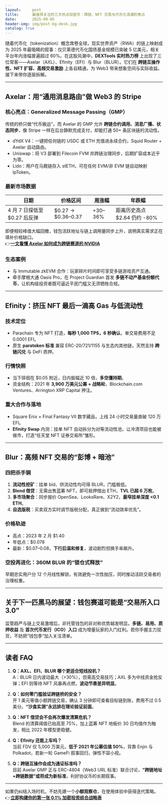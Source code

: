 ```yaml
---
layout:     post
title:      最值得关注的三大热点加密币：跨链、NFT 交易与代币化浪潮的焦点
date:       2025-09-05
header-img: img/post-bg-desk.jpg
catalog: true
---
```


随着代币化（tokenization）概念席卷全球，现实世界资产（RWA）的链上映射成为 2025 年最吸睛的叙事：仅贝莱德代币化国债基金规模已突破 5 亿美元，相关平台年内涨幅普遍超过 60%。在这股风潮中，**DEXTools 实时热力榜** 上出现了三位常客——Axelar（AXL）、Efinity（EFI）与 Blur（BLUR）。它们在 **跨链互操作性、NFT 扩容、高频交易激励** 上各自精通，为 Web3 带来想象空间与实际收益。接下来带你逐层拆解。

---

## Axelar：用“通用消息路由”做 Web3 的 Stripe

### 核心亮点：Generalized Message Passing（GMP）
传统的桥只做“代币搬运”，而 Axelar 的 GMP 允许 **跨链合约调用、消息广播、状态同步**，像 Stripe 一样在后台静默完成支付，却能打通 50+ 条区块链的流动性。  
- dYdX V4：一键把任何链的 USDC 或 ETH 充值进永续合约，Squid Router + Axelar 自动路由。  
- Uniswap：将 V3 部署到 Filecoin FVM 并跨链治理同步，后期扩容成本近乎为零。  
- Lido：用户在马厩链存入 stETH，可在任何 EVM/非 EVM 链自动映射 lpToken。

### 最新市场数据
日期 | 价格区间 | 周涨幅 | 年跌幅
-- | -- | -- | --
4 月 7 日探低至 $0.27 后反弹 | $0.27 → $0.36–0.37 | +30–36% | 距离历史高点 $2.64 仍约 -80%

即便相较峰值大幅回撤，钱包活跃地址与链上调用量同步上升，说明真实需求正在填补价格缺口。  
👉[**一文看懂 Axelar 如何成为跨链赛道的 NVIDIA**](https://okxdog.com/)  

### 生态案例
- 与 Immutable zkEVM 合作：玩家碎片时间即可享受多链游戏资产互通。  
- 牵手摩根大通 Oasis Pro，在 Project Guardian 首发 **多链不动产基金份额代币**，让机构级投资者既可逼近平民门槛又无须牺牲合规。

---

## Efinity：挤压 NFT 最后一滴高 Gas 与低流动性

### 技术定位
- Parachain 专为 NFT 打造，**每秒 1,000 TPS，6 秒确认**，单交易费用不足 0.0001 EFI。  
- 原生 **paratoken 标准** 兼容 ERC-20/721/1155 与生态内其他链，天然支持 **跨链闪兑** 与 DeFi 质押。  

### 行情快照
- 当下徘徊在 $0.05 附近，日内振幅近 10 倍，**多空僵持期**。  
- 资金结构：2021 年 **3,900 万美元公募 + 战略轮**，Blockchain.com Ventures、Arrington XRP Capital 押注。

### 重大合作与落地
- Square Enix × Final Fantasy VII 数字藏品，上线 24 小时交易量直破 120 万 EFI。  
- **Efinity Swap** 内测：挂单 NFT 自动拆分为对等流动性池，让冷清项目也能被做市，打造“任天堂 NFT 证券交易所”雏形。

---

## Blur：高频 NFT 交易的“彭博 + 暗池”

### 四把杀手锏
1. **流动性挖矿**：挂单 bid、供流动性均可得 BLUR，门槛极低。  
2. **Blend 借贷**：无需出售蓝筹 NFT，即可抵押借出 ETH，**TVL 已超 6 万枚**。  
3. **多市场聚合**：同步报价 OpenSea、LooksRare、X2Y2，**最窄挂单深度 <0.1 ETH**。  
4. **自选版税**：买卖双方实时调节版税分配，真正做到“流动效率优先”。

### 价格轨迹
- 高点：2023 年 2 月 $1.40  
- 年低点：$0.078  
- 最新：$0.07–0.08，**下行后温和修复**，波动剧烈但换手率飙升。

### 空投再进化：360M BLUR 的“锁仓式释放”
早期忠实用户分 12 个月线性解锁，有效避免一次性抛压，同时推动活跃交易者的治理权重。  

---

## 关于下一匹黑马的展望：钱包赛道可能是“交易所入口 3.0”
监管趋严与链上交易激增后，非托管钱包的非对称优势越发明显。**多链、易用、质押收益** 及 **首次代币发行（ICO）入口** 成为增量玩家的入门红利。若你手握主力现货，不妨把“钱包季”加入关注清单。

---

## 读者 FAQ

1. **Q：AXL、EFI、BLUR 哪个更适合短线投机？**  
   A：BLUR 日内波动最大（>30%），但需高交易技巧；AXL 多为中线资金抢反弹；EFI 则等待 NFT 风暴再点燃，**波动节奏差异明显**。

2. **Q：如何零门槛验证跨链桥的安全？**  
   开 1 美元等值小额跨链交易，确认 3 分钟即可查看目标链到账，费用不过 0.5 美分。**“沙盒实测”永远排在理论验证前面**。

3. **Q：NFT 借贷会不会再次爆发清算危机？**  
   Blend 的清算阈值已抬高至 75%，加上蓝筹 NFT 地板价 30 日均值作为触发，相比 2022 年模型更稳健。

4. **Q：Efinity 还能上车吗？**  
   当前 FDV 仅 5,000 万美元，**低于 2021 年公募估值 50%**，背靠 Enjin 与 Polkadot，若新一轮 GameFi 叙事回归，弹性不容小视。

5. **Q：跨链互操作会成为通证标准吗？**  
   目前 Axelar GMP 正与 ERC-4804（Web3 URL 标准）联合讨论，**“跨链地址+跨链数据”或将成为新标准**，利好协议币的长期叙事。

---

如果仍纠结入场时机，不妨先建一个**小额观察仓**，在使用体验中获得迭代策略。  
👉[**立即构建你的第一张 0.1% 加密投资组合战略表**](https://okxdog.com/)